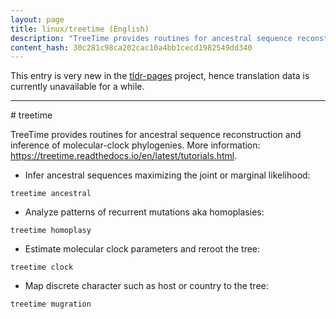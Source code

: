 ```yaml
---
layout: page
title: linux/treetime (English)
description: "TreeTime provides routines for ancestral sequence reconstruction and inference of molecular-clock phylogenies."
content_hash: 30c281c98ca202cac10a4bb1cecd1982549dd340
---
```


This entry is very new in the [tldr-pages](https://github.com/tldr-pages/tldr) project, hence translation data is currently unavailable for a while.

<hr># treetime

TreeTime provides routines for ancestral sequence reconstruction and inference of molecular-clock phylogenies.
More information: <https://treetime.readthedocs.io/en/latest/tutorials.html>.

- Infer ancestral sequences maximizing the joint or marginal likelihood:

`treetime ancestral`

- Analyze patterns of recurrent mutations aka homoplasies:

`treetime homoplasy`

- Estimate molecular clock parameters and reroot the tree:

`treetime clock`

- Map discrete character such as host or country to the tree:

`treetime mugration`
